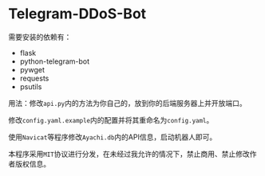# Telegram-DDoS-Bot

需要安装的依赖有：

- flask
- python-telegram-bot
- pywget
- requests
- psutils

用法：修改`api.py`内的方法为你自己的，放到你的后端服务器上并开放端口。

修改`config.yaml.example`内的配置并将其重命名为`config.yaml`。

使用`Navicat`等程序修改`Ayachi.db`内的API信息，启动机器人即可。

本程序采用`MIT`协议进行分发，在未经过我允许的情况下，禁止商用、禁止修改作者版权信息。